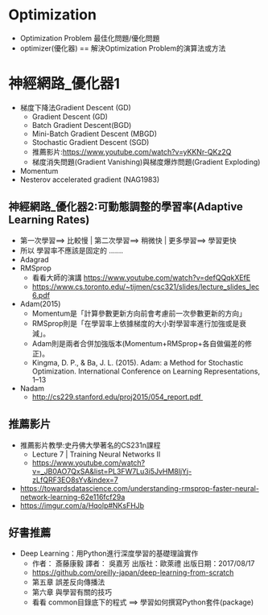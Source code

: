 # Optimization
- Optimization Problem  最佳化問題/優化問題
- optimizer(優化器) == 解決Optimization Problem的演算法或方法 

# 神經網路_優化器1
- 梯度下降法Gradient Descent (GD)
  - Gradient Descent (GD)
  - Batch Gradient Descent(BGD)
  - Mini-Batch Gradient Descent (MBGD)
  - Stochastic Gradient Descent (SGD)
  - 推薦影片:https://www.youtube.com/watch?v=yKKNr-QKz2Q
  - 梯度消失問題(Gradient Vanishing)與梯度爆炸問題(Gradient Exploding)
- Momentum
- Nesterov accelerated gradient (NAG1983) 
## 神經網路_優化器2:可動態調整的學習率(Adaptive Learning Rates)
- 第一次學習==> 比較慢 | 第二次學習==> 稍微快    | 更多學習==> 學習更快
- 所以 學習率不應該是固定的 .......
- Adagrad
- RMSprop
  - 看看大師的演講 https://www.youtube.com/watch?v=defQQqkXEfE
  - https://www.cs.toronto.edu/~tijmen/csc321/slides/lecture_slides_lec6.pdf
- Adam(2015)
  - Momentum是「計算參數更新方向前會考慮前一次參數更新的方向」
  - RMSprop則是「在學習率上依據梯度的大小對學習率進行加強或是衰減」。
  - Adam則是兩者合併加強版本(Momentum+RMSprop+各自做偏差的修正)。
  - Kingma, D. P., & Ba, J. L. (2015). Adam: a Method for Stochastic Optimization. International Conference on Learning Representations, 1–13
- Nadam
  - http://cs229.stanford.edu/proj2015/054_report.pdf 




## 推薦影片
- 推薦影片教學:史丹佛大學著名的CS231n課程
  - Lecture 7 | Training Neural Networks II
  - https://www.youtube.com/watch?v=_JB0AO7QxSA&list=PL3FW7Lu3i5JvHM8ljYj-zLfQRF3EO8sYv&index=7
- https://towardsdatascience.com/understanding-rmsprop-faster-neural-network-learning-62e116fcf29a
- https://imgur.com/a/Hqolp#NKsFHJb

## 好書推薦
- Deep Learning：用Python進行深度學習的基礎理論實作
  - 作者： 斎藤康毅  譯者： 吳嘉芳 出版社：歐萊禮  出版日期：2017/08/17
  - https://github.com/oreilly-japan/deep-learning-from-scratch
  - 第五章 誤差反向傳播法
  - 第六章 與學習有關的技巧 
  - 看看 common目錄底下的程式 ==> 學習如何撰寫Python套件(package)





